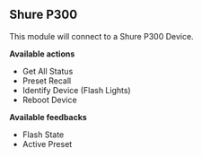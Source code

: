 ## Shure P300

This module will connect to a Shure P300 Device.

**Available actions**
* Get All Status
* Preset Recall
* Identify Device (Flash Lights)
* Reboot Device

**Available feedbacks**
* Flash State
* Active Preset
